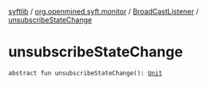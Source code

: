 [syftlib](../../index.md) / [org.openmined.syft.monitor](../index.md) / [BroadCastListener](index.md) / [unsubscribeStateChange](./unsubscribe-state-change.md)

# unsubscribeStateChange

`abstract fun unsubscribeStateChange(): `[`Unit`](https://kotlinlang.org/api/latest/jvm/stdlib/kotlin/-unit/index.html)
